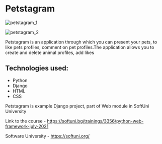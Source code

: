 # Petstagram

![petstagram_1](https://user-images.githubusercontent.com/68993494/188004356-6a18b018-4214-4ab3-a9a6-dab1b8ef3e46.jpg)

![petstagram_2](https://user-images.githubusercontent.com/68993494/188004423-fc037473-4222-40d4-994a-7fe59549e187.jpg)

Petstagram is an application through which you can present your pets, to like pets profiles, comment on pet profiles.The application allows you to create and delete animal profiles, add likes

## Technologies used:
- Python
- Django
- HTML
- CSS


Petstagram is example Django project, part of Web module in SoftUni University

Link to the course - https://softuni.bg/trainings/3356/python-web-framework-july-2021

Software University - https://softuni.org/
